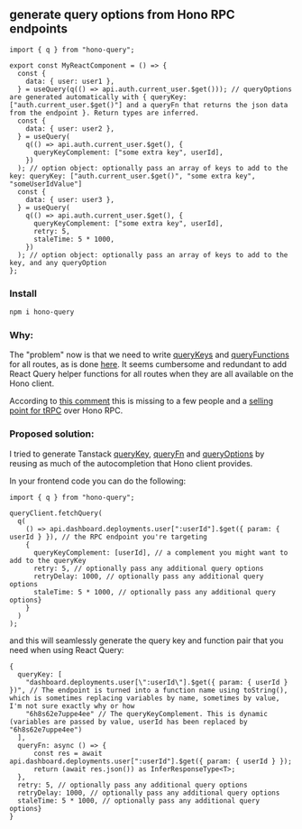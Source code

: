 ## generate query options from Hono RPC endpoints

```tsx
import { q } from "hono-query";

export const MyReactComponent = () => {
  const {
    data: { user: user1 },
  } = useQuery(q(() => api.auth.current_user.$get())); // queryOptions are generated automatically with { queryKey: ["auth.current_user.$get()"] and a queryFn that returns the json data from the endpoint }. Return types are inferred.
  const {
    data: { user: user2 },
  } = useQuery(
    q(() => api.auth.current_user.$get(), {
      queryKeyComplement: ["some extra key", userId],
    })
  ); // option object: optionally pass an array of keys to add to the key: queryKey: ["auth.current_user.$get()", "some extra key", "someUserIdValue"]
  const {
    data: { user: user3 },
  } = useQuery(
    q(() => api.auth.current_user.$get(), {
      queryKeyComplement: ["some extra key", userId],
      retry: 5,
      staleTime: 5 * 1000,
    })
  ); // option object: optionally pass an array of keys to add to the key, and any queryOption
};
```

### Install

```sh
npm i hono-query
```

### Why:

The "problem" now is that we need to write [queryKeys](https://tanstack.com/query/v5/docs/framework/react/guides/query-keys) and [queryFunctions](https://tanstack.com/query/v5/docs/framework/react/guides/query-functions) for all routes, as is done [here](https://github.com/betterstack-community/betternews-hono-tanstack/blob/main/frontend/src/lib/api.ts). It seems cumbersome and redundant to add React Query helper functions for all routes when they are all available on the Hono client.

According to [this comment](https://github.com/honojs/hono/issues/727#issuecomment-1378814366) this is missing to a few people and a [selling point for tRPC](https://trpc.io/docs/client/react) over Hono RPC.

### Proposed solution:

I tried to generate Tanstack [queryKey](https://tanstack.com/query/v5/docs/framework/react/guides/query-keys), [queryFn](https://tanstack.com/query/v5/docs/framework/react/guides/query-functions) and [queryOptions](https://tanstack.com/query/v5/docs/framework/react/guides/query-options) by reusing as much of the autocompletion that Hono client provides.

In your frontend code you can do the following:

```tsx
import { q } from "hono-query";

queryClient.fetchQuery(
  q(
    () => api.dashboard.deployments.user[":userId"].$get({ param: { userId } }), // the RPC endpoint you're targeting
    {
      queryKeyComplement: [userId], // a complement you might want to add to the queryKey
      retry: 5, // optionally pass any additional query options
      retryDelay: 1000, // optionally pass any additional query options
      staleTime: 5 * 1000, // optionally pass any additional query options}
    }
  )
);
```

and this will seamlessly generate the query key and function pair that you need when using React Query:

```tsx
{
  queryKey: [
    "dashboard.deployments.user[\":userId\"].$get({ param: { userId } })", // The endpoint is turned into a function name using toString(), which is sometimes replacing variables by name, sometimes by value, I'm not sure exactly why or how
    "6h8s62e7uppe4ee" // The queryKeyComplement. This is dynamic (variables are passed by value, userId has been replaced by "6h8s62e7uppe4ee")
  ],
  queryFn: async () => {
      const res = await api.dashboard.deployments.user[":userId"].$get({ param: { userId } });
      return (await res.json()) as InferResponseType<T>;
  },
  retry: 5, // optionally pass any additional query options
  retryDelay: 1000, // optionally pass any additional query options
  staleTime: 5 * 1000, // optionally pass any additional query options}
}
```
